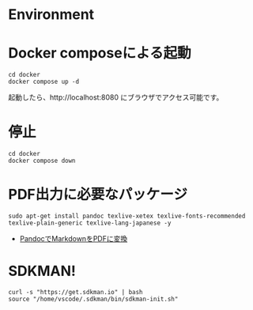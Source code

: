 Environment
===

# Docker composeによる起動

```
cd docker
docker compose up -d
```

起動したら、http://localhost:8080 にブラウザでアクセス可能です。

# 停止

```
cd docker
docker compose down
```

# PDF出力に必要なパッケージ

```
sudo apt-get install pandoc texlive-xetex texlive-fonts-recommended texlive-plain-generic texlive-lang-japanese -y
```

* [PandocでMarkdownをPDFに変換](https://zenn.dev/karaage0703/articles/976863b4f95486)

# SDKMAN!

```
curl -s "https://get.sdkman.io" | bash
source "/home/vscode/.sdkman/bin/sdkman-init.sh"
```
